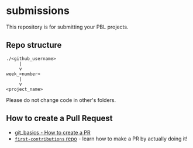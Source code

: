 # submissions
This repository is for submitting your PBL projects.

## Repo structure 

```
./<github_username>
     |
     v
week_<number>
     |
     v
<project_name>
```

Please do not change code in other's folders.

## How to create a Pull Request
 
- [git_basics - How to create a PR](https://youtu.be/HF12-91iazM?t=5969)
- [`first-contributions` repo](https://github.com/firstcontributions/first-contributions) - learn how to make a PR by actually doing it!
